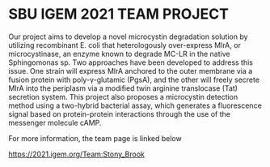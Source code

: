 # SBU IGEM 2021 TEAM PROJECT

Our project aims to develop a novel microcystin degradation solution by utilizing recombinant E. coli that heterologously over-express MlrA, 
or microcystinase, an enzyme known to degrade MC-LR in the native Sphingomonas sp. Two approaches have been developed to address this issue. 
One strain will express MlrA anchored to the outer membrane via a fusion protein with poly-γ-glutamic (PgsA), and the other will freely secrete MlrA 
into the periplasm via a modified twin arginine translocase (Tat) secretion system. This project also proposes a microcystin detection method using a 
two-hybrid bacterial assay, which generates a fluorescence signal based on protein-protein interactions through the use of the messenger molecule cAMP.

For more information, the team page is linked below

https://2021.igem.org/Team:Stony_Brook
